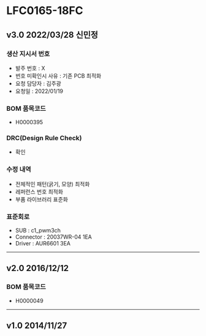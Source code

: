 # LFC0165-18FC

## v3.0 2022/03/28 신민정

### 생산 지시서 번호
* 발주 번호 : X
* 번호 미확인시 사유 : 기존 PCB 최적화
* 요청 담당자 : 김주광
* 요청일 : 2022/01/19

### BOM 품목코드
* H0000395

### DRC(Design Rule Check)
* 확인

### 수정 내역
* 전체적인 패턴(굵기, 모양) 최적화
* 레퍼런스 번호 최적화
* 부품 라이브러리 표준화

### 표준회로
* SUB : c1_pwm3ch
* Connector : 20037WR-04 1EA
* Driver : AUR6601 3EA

----------

## v2.0 2016/12/12

###  BOM 품목코드
* H0000049

----------

## v1.0 2014/11/27
